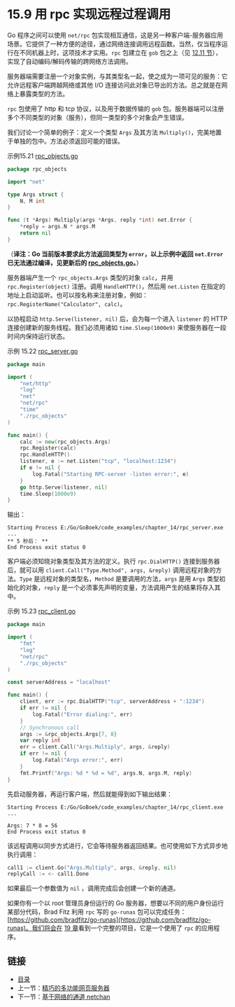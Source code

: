 # 15.9 用 rpc 实现远程过程调用

Go 程序之间可以使用 `net/rpc` 包实现相互通信，这是另一种客户端-服务器应用场景。它提供了一种方便的途径，通过网络连接调用远程函数。当然，仅当程序运行在不同机器上时，这项技术才实用。`rpc` 包建立在 `gob` 包之上（见 [12.11 节](12.11.md)），实现了自动编码/解码传输的跨网络方法调用。

服务器端需要注册一个对象实例，与其类型名一起，使之成为一项可见的服务：它允许远程客户端跨越网络或其他 I/O 连接访问此对象已导出的方法。总之就是在网络上暴露类型的方法。

`rpc` 包使用了 http 和 tcp 协议，以及用于数据传输的 `gob` 包。服务器端可以注册多个不同类型的对象（服务），但同一类型的多个对象会产生错误。

我们讨论一个简单的例子：定义一个类型 `Args` 及其方法 `Multiply()`，完美地置于单独的包中。方法必须返回可能的错误。

示例15.21 [rpc_objects.go](examples/chapter_15/rpc/rpc_objects.go)
```go
package rpc_objects

import "net"

type Args struct {
	N, M int
}

func (t *Args) Multiply(args *Args, reply *int) net.Error {
	*reply = args.N * args.M
	return nil
}
```

（**译注：Go 当前版本要求此方法返回类型为 `error`，以上示例中返回 `net.Error` 已无法通过编译，见更新后的 [rpc_objects.go](examples/chapter_15/rpc_updated/rpc_objects/rpc_objects.go)。**）

服务器端产生一个 `rpc_objects.Args` 类型的对象 `calc`，并用 `rpc.Register(object)` 注册。调用 `HandleHTTP()`，然后用 `net.Listen` 在指定的地址上启动监听。也可以按名称来注册对象，例如：`rpc.RegisterName("Calculator", calc)`。

以协程启动 `http.Serve(listener, nil)` 后，会为每一个进入 `listener` 的 HTTP 连接创建新的服务线程。我们必须用诸如 `time.Sleep(1000e9)` 来使服务器在一段时间内保持运行状态。

示例 15.22 [rpc_server.go](examples/chapter_15/rpc/rpc_server.go)
```go
package main

import (
	"net/http"
	"log"
	"net"
	"net/rpc"
	"time"
	"./rpc_objects"
)

func main() {
	calc := new(rpc_objects.Args)
	rpc.Register(calc)
	rpc.HandleHTTP()
	listener, e := net.Listen("tcp", "localhost:1234")
	if e != nil {
		log.Fatal("Starting RPC-server -listen error:", e)
	}
	go http.Serve(listener, nil)
	time.Sleep(1000e9)
}
```

输出：

	Starting Process E:/Go/GoBoek/code_examples/chapter_14/rpc_server.exe ...
	** 5 秒后： **
	End Process exit status 0

客户端必须知晓对象类型及其方法的定义。执行 `rpc.DialHTTP()` 连接到服务器后，就可以用 `client.Call("Type.Method", args, &reply)` 调用远程对象的方法。`Type` 是远程对象的类型名，`Method` 是要调用的方法，`args` 是用 `Args` 类型初始化的对象，`reply` 是一个必须事先声明的变量，方法调用产生的结果将存入其中。

示例 15.23 [rpc_client.go](examples/chapter_15/rpc/rpc_client.go)
```go
package main

import (
	"fmt"
	"log"
	"net/rpc"
	"./rpc_objects"
)

const serverAddress = "localhost"

func main() {
	client, err := rpc.DialHTTP("tcp", serverAddress + ":1234")
	if err != nil {
		log.Fatal("Error dialing:", err)
	}
	// Synchronous call
	args := &rpc_objects.Args{7, 8}
	var reply int
	err = client.Call("Args.Multiply", args, &reply)
	if err != nil {
		log.Fatal("Args error:", err)
	}
	fmt.Printf("Args: %d * %d = %d", args.N, args.M, reply)
}
```

先启动服务器，再运行客户端，然后就能得到如下输出结果：

	Starting Process E:/Go/GoBoek/code_examples/chapter_14/rpc_client.exe ...
	
	Args: 7 * 8 = 56
	End Process exit status 0

该远程调用以同步方式进行，它会等待服务器返回结果。也可使用如下方式异步地执行调用：
```go
call1 := client.Go("Args.Multiply", args, &reply, nil)
replyCall := <- call1.Done
```

如果最后一个参数值为 `nil` ，调用完成后会创建一个新的通道。

如果你有一个以 root 管理员身份运行的 Go 服务器，想要以不同的用户身份运行某部分代码，Brad Fitz 利用 `rpc` 写的 `go-runas` 包可以完成任务：[https://github.com/bradfitz/go-runas](https://github.com/bradfitz/go-runas)。我们将会在 [19 章](19.0.md)看到一个完整的项目，它是一个使用了 `rpc` 的应用程序。

## 链接

- [目录](getting-started.md)
- 上一节：[精巧的多功能网页服务器](15.8.md)
- 下一节：[基于网络的通道 netchan](15.10.md)
